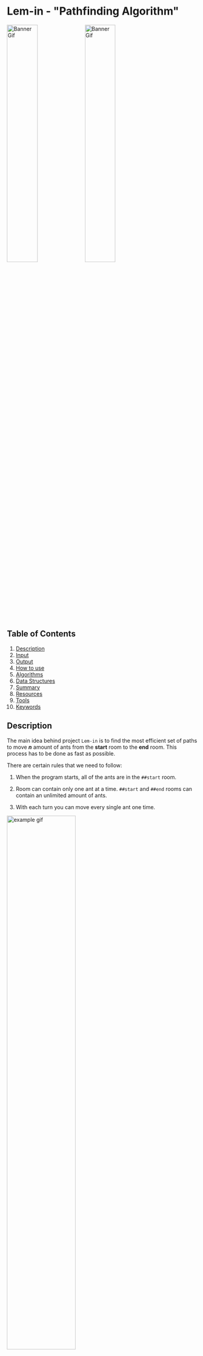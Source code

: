 # Lem-in - "Pathfinding Algorithm"

<div float="left">
<img src="./README/pics/banner_gif.gif" alt="Banner Gif" width="40%">
<img src="./README/pics/score.png" alt="Banner Gif" width="40%">
</div>

## Table of Contents

1. [Description](#description)
2. [Input](#input)
3. [Output](#output)
4. [How to use](#how-to-use)
5. [Algorithms](#algorithms)
6. [Data Structures](#data-structures)
7. [Summary](#summary)
8. [Resources](#resources)
9. [Tools](#tools)
10. [Keywords](#keywords)

## Description

The main idea behind project `Lem-in` is to find the most efficient set of paths to move **_n_** amount of ants from the **start** room to the **end** room.
This process has to be done as fast as possible.

There are certain rules that we need to follow:

1. When the program starts, all of the ants are in the `##start` room.

2. Room can contain only one ant at a time. `##start` and `##end` rooms can contain an unlimited amount of ants.

3. With each turn you can move every single ant one time.

<img src="./README/pics/rules_gif.gif" alt="example gif" width="60%" >

### Grading

There were two main things in how the project was graded:

1. Time complexity

2. Algorithm's accuracy

To test both of these we use the map `generator` that was provided for us.
To generate the biggest possible map we can use our `Makefile` like so:\
`make the map`\
This generates a map called `generator_map.map`

#### Time Complexity grades

| Grade | Program runtime |
| ----- | --------------- |
| 5     | ≤ 3 seconds     |
| 4     | ≤ 6 seconds     |
| 3     | ≤ 9 seconds     |
| 2     | ≤ 12 seconds    |
| 1     | ≤ 15 seconds    |

This can be easily tested like so:\
`time lem-in < generator_map.map`

#### Algorithm's accuracy grades:

If you inspect the generated map you can find line:\
`#Here is the number of lines required: 87`\
This is the turn count that we need to match for the max grade.

| Grade | Δ turns made                    |
| ----- | ------------------------------- |
| 5     | Turn count is identical or less |
| 4     | ≤ 2                             |
| 3     | ≤ 3-10                          |
| 2     | ≤ Increases dramatically        |
| 1     | ≤ Far from the objectives       |

Under our testing _Time complexity_ of the program never exceeded `0.15 seconds`. So we think we did pretty well on that part.

Our testing average of _Algorithm's accuracy_ was on the 4-grade mark. Sometimes turn count is exceeded by 2 moves.

#### Final grade:

**Time complexity** 5\
**Algorithm's accuracy** 4

## Input

The best way to input an ant farm of your choice is to create a file and specify your map there.\
Here is a list of all the specifications that the file can and cannot contain:

| Description                         | Command      | Note                                                                                |
| ----------------------------------- | ------------ | ----------------------------------------------------------------------------------- |
| First line of the file              | `21`         | The first line is always the ant count                                              |
| Specify start room                  | `##start`    | **REQUIRED**                                                                        |
| Specify end room                    | `##end`      | **REQUIRED**                                                                        |
| Comment                             | `#`          | Program will ignore all the commands                                                |
| Specify room                        | `start 0 1`  | Room name cannot start with `L` or `#`. Also, a name cannot contain a `-` character |
| Describe the link between two rooms | `start-end`  |                                                                                     |
| Extra commands                      | `##anything` | Extra commands will be ignored                                                      |

|                  Ant farm                   |               Map visualization               |
| :-----------------------------------------: | :-------------------------------------------: |
| ![File Picture](./README/pics/file_pic.png) | ![Example Map](./README/pics/example_map.png) |

## Output

The output format of the program is the following:\
`Lx-y Lz-w Lr-o`\
x, z, and r represent ant numbers (going from 1 to number_of_ants).\
y, w, and o represents room names.\
One line == One turn \
When we use the map shoved above, the output is the following:\
`L1-1 L2-3`\
`L1-5 L2-4 L3-1 L4-3`\
`L1-6 L2-2 L3-5 L4-4`\
`L1-end L2-end L3-6 L4-2`\
`L3-end L4-end`

<img src="README/pics/output_gif.gif" width="60%">

**NOTE!**\
If you are wondering what happens between room `1` and room `2`, all of this will be explained in the [Algorithms](#algorithms) section.

## How to use

### Compiling

At the root of the repository, there is a `Makefile`, simply running `make` will compile the whole program - the name of the program will be `lem-in`.

### Running `lem-in`

`lem-in < name_of_the_map`

### Running with flags

#### `-l` Flag

Running `lem-in` with the flag `-l` will show how many turns it took to move all ants from `##start` to `##end`.

`lem-in -l < name_of_the_map`

```text
./lem-in -l < eval_tests/test_maps/example_3.map
L1-1 L2-3
L1-5 L2-4 L3-1 L4-3
L1-6 L2-2 L3-5 L4-4
L1-end L2-end L3-6 L4-2
L3-end L4-end
Move count:
5
```

#### `-p` Flag

Running `lem-in` with the flag `-p` will show a set of paths used to move ants from `##start` to `##end`.

`lem-in -p < name_of_the_map`

```text
./lem-in -p < eval_tests/test_maps/example_3.map
Our Algo chose paths:
PATH [1] = start -> 1 -> 5 -> 6 -> end length = 3
PATH [2] = start -> 3 -> 4 -> 2 -> end length = 3
```

## Algorithms

Many different Algorithms were used so we can find the:

1. Shortest paths
2. Vertex disjoint paths
3. Most efficient set of paths for **_n_** amount of ants

### Breadth-first search

With the help of the Breadth-first search algorithm (shortened to bfs), we can find ALWAYS the shortest path from `##start` to `##end`.

Here is an example:

<img src="README/pics/bfs_gif.gif" width="90%">

What we can see from this example is that a Breadth-first search can find the shortest path efficiently.

<details>
<summary>bfs() function from the source code</summary>

```c
static int  bfs(t_data *data, t_queue **head)
{
    t_queue *que;
    t_queue *tail;

    que = NULL;
    tail = NULL;
    bfs_init(data, head, &tail, &que);
    while (data->end->parent == NULL && que != NULL)
    {
        iterate_links(&tail, que);
        que = que->next;
    }
    if (!data->end->parent)
        return (0);
    set_flows(data);
    return (1);
}
```

</details>

### Matthew Daws Vertex Disjoint

Finding the [Vertex Disjoint](https://www.youtube.com/watch?v=kwWN4FIEyz8&ab_channel=WrathofMath) paths is the key thing in the whole project. Thank you [Matthew Daws](https://matthewdaws.github.io/blog/index.html)!\
In this example, we can see something interesting happening between room `1` and room `2`.

<img src="README/pics/output_gif.gif" width="60%">

When our second BFS finds a room, what already belongs to a path - rule goes as follows:

> "If we can get to a vertex v which is used by a path, but the predecessor was not in a path, then we must now follow the path backward."\
> Matthew Daws

After that one step backward rule goes as:

> "If we are already following a path backward, then we are allowed to "jump off" to any neighbor."\
> Matthew Daws

When BFS has made its way to the end room, we start to backtrack from the end room to the start room. During our backtrack, if a link between 2 rooms has already flow from our previous BFS, we need to cut that flow.\
You can see this happening in the above example.

<details>
<summary>Code snippet from the source code.</summary>

```c
/*
    We have four different cases when we check that can we step to link.
        1. From the current room to the link, there is a positive flow.
        2. Room where we are at the moment, it was the first step to the old path.
        3. Room where we are at the moment, it is the second step to the old path.
        4. From the current room to the link, there is not any flow.
*/
void    iterate_links(t_queue **tail, t_queue *que)
{
    size_t  i;
    t_room  **link_array;

    link_array = (t_room **)que->room->links_vec->array;
    i = 0;
    while (i < que->room->links_vec->space_taken)
    {
        if (positive_flow(que->room->flow, link_array[i]))
        {
            i++;
            continue ;
        }
        else if (que->room->flow_from && !que->room->flow_parent)
        {
            found_old_path(tail, que);
            return ;
        }
        else if (que->room->flow_from && que->room->flow_parent)
            can_go_everywhere(que->room, link_array[i], tail);
        else if (link_array[i]->parent == NULL
            && link_array[i]->parent != que->room)
            visit_using_unused_edge(tail, que, link_array[i]);
        i++;
    }
}
```

</details>

## Data Structures

Used data structures:

- Dynamic 2D arrays
- Linked lists
- Hashed arrays

To make the program as fast as possible our data structure was the following:

- `t_room` structure represents a single room.

<details>
<summary>t_room structure</summary>

```c
typedef struct s_room
{
    char            *room_name;
    struct s_coords *coords;
    struct s_vec    *links_vec;
    struct s_room   *parent;
    struct s_room   *flow_parent;
    struct s_room   *next;
    struct s_room   **flow;
    struct s_room   *flow_from;
    bool            occupied;
}   t_room;
```

</details>

- All of the rooms were stored as a pointer to _Dynamic 2D array_ `rooms_vec`. The structure looks following:

<details>
<summary>rooms_vec structure</summary>

```c
typedef struct s_vec
{
    void            **array;
    size_t          length;
    size_t          space_left;
    size_t          space_taken;
}   t_vec;
```

</details>

All of the rooms are getting stored in a _2D Dynamic array_ through the `hashing` process. The room name is sent to hashing function which looks like the following:

<details>
<summary>hashing() function</summary>

```c
long    hashing(t_data *data, char *name)
{
    size_t  i;
    long    hash;

    if (!name)
        error(NULL_ERR);
    hash = 5381;
    i = 0;
    while (name[i])
    {
        hash = ((hash << 5) + hash) + name[i];
        i++;
    }
    return (hash % data->rooms_vec->length);
}
```

</details>

If during hashing process happens collision, it is handled with a `chaining style` using linked lists.

## Summary

### Time used for the project

- About 2 months

### What we learned

- How to work on the bigger project as a group
- How to plan a project before even writing single line of code
- New data structures
- Combining multiple algorithms into a single complex one

## Resources

### Vertex disjoint paths

[Disjoint Paths](https://matthewdaws.github.io/blog/2015-06-08-Paths.html)

[Disjoint Paths; Implementation Issues](https://matthewdaws.github.io/blog/2015-06-15-Paths-Implementation.html)

### Maximum flow problem

[Maximum flow problem - Wikipedia](https://en.wikipedia.org/wiki/Maximum_flow_problem)

## Tools

### Drawings

[Excalidraw](https://excalidraw.com/)

[Graph Editor](https://csacademy.com/app/graph_editor/)

### Keywords

- Algorithms
- Pathfinding
- Breadth-first search
- Vertex Disjoint
- Max-flow min-cut theorem
